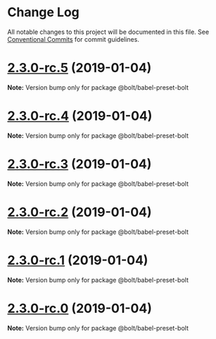 # Change Log

All notable changes to this project will be documented in this file.
See [Conventional Commits](https://conventionalcommits.org) for commit guidelines.

# [2.3.0-rc.5](https://github.com/bolt-design-system/bolt/tree/master/packages/config-presets/babel-preset-bolt/compare/v2.3.0-rc.4...v2.3.0-rc.5) (2019-01-04)

**Note:** Version bump only for package @bolt/babel-preset-bolt





# [2.3.0-rc.4](https://github.com/bolt-design-system/bolt/tree/master/packages/config-presets/babel-preset-bolt/compare/v2.3.0-rc.3...v2.3.0-rc.4) (2019-01-04)

**Note:** Version bump only for package @bolt/babel-preset-bolt





# [2.3.0-rc.3](https://github.com/bolt-design-system/bolt/tree/master/packages/config-presets/babel-preset-bolt/compare/v2.3.0-rc.2...v2.3.0-rc.3) (2019-01-04)

**Note:** Version bump only for package @bolt/babel-preset-bolt





# [2.3.0-rc.2](https://github.com/bolt-design-system/bolt/tree/master/packages/config-presets/babel-preset-bolt/compare/v2.3.0-rc.1...v2.3.0-rc.2) (2019-01-04)

**Note:** Version bump only for package @bolt/babel-preset-bolt





# [2.3.0-rc.1](https://github.com/bolt-design-system/bolt/tree/master/packages/config-presets/babel-preset-bolt/compare/vv2.3.0-rc.0...v2.3.0-rc.1) (2019-01-04)

**Note:** Version bump only for package @bolt/babel-preset-bolt





# [2.3.0-rc.0](https://github.com/bolt-design-system/bolt/tree/master/packages/config-presets/babel-preset-bolt/compare/v2.2.1...v2.3.0-rc.0) (2019-01-04)

**Note:** Version bump only for package @bolt/babel-preset-bolt
